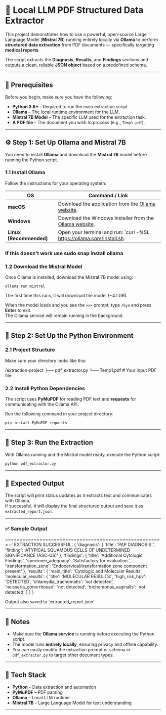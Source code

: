 # 📄 Local LLM PDF Structured Data Extractor

This project demonstrates how to use a powerful, open-source Large Language Model (**Mistral 7B**) running entirely locally via **Ollama** to perform **structured data extraction** from PDF documents — specifically targeting **medical reports**.

The script extracts the **Diagnosis**, **Results**, and **Findings** sections and outputs a clean, reliable **JSON object** based on a predefined schema.

---

## 🚀 Prerequisites

Before you begin, make sure you have the following:

- **Python 3.8+** – Required to run the main extraction script.  
- **Ollama** – The local runtime environment for the LLM.  
- **Mistral 7B Model** – The specific LLM used for the extraction task.  
- **A PDF file** – The document you wish to process (e.g., `Temp1.pdf`).

---

## ⚙️ Step 1: Set Up Ollama and Mistral 7B

You need to install **Ollama** and download the **Mistral 7B** model before running the Python script.

### 1.1 Install Ollama

Follow the instructions for your operating system:

| OS | Command / Link |
|----|----------------|
| **macOS** | Download the application from the [Ollama website](https://ollama.com). |
| **Windows** | Download the Windows installer from the [Ollama website](https://ollama.com). |
| **Linux (Recommended)** | Open your terminal and run:  `curl -fsSL https://ollama.com/install.sh | sh` |
### If this doesn't work use sudo snap install ollama

### 1.2 Download the Mistral Model

Once Ollama is installed, download the Mistral 7B model using:

`ollama run mistral`

The first time this runs, it will download the model (~4.1 GB).

When the model loads and you see the `>>>` prompt, type `/bye` and press **Enter** to exit.  
The Ollama service will remain running in the background.

---

## 🐍 Step 2: Set Up the Python Environment

### 2.1 Project Structure

Make sure your directory looks like this:

/extraction-project
├── pdf_extractor.py
└── Temp1.pdf # Your input PDF file

### 2.2 Install Python Dependencies

The script uses **PyMuPDF** for reading PDF text and **requests** for communicating with the Ollama API.

Run the following command in your project directory:

`pip install PyMuPDF requests`

---

## 🏃 Step 3: Run the Extraction

With Ollama running and the Mistral model ready, execute the Python script:

`python pdf_extractor.py`

---

## 🧾 Expected Output

The script will print status updates as it extracts text and communicates with Ollama.  
If successful, it will display the final structured output and save it as `extracted_report.json`.

---

### ✅ **Sample Output**


=======================================================
✅ EXTRACTION SUCCESSFUL:
{
'diagnosis': {
'title': 'PAP DIAGNOSIS:',
'finding': 'ATYPICAL SQUAMOUS CELLS OF UNDETERMINED SIGNIFICANCE (ASC-US)'
},
'findings': {
'title': 'Additional Cytologic Findings',
'specimen_adequacy': 'Satisfactory for evaluation.',
'transformation_zone': 'Endocervical/transformation zone component present'
},
'results': {
'main_title': 'Cytologic and Molecular Results',
'molecular_results': {
'title': 'MOLECULAR RESULTS:',
'high_risk_hpv': 'DETECTED',
'chlamydia_trachomatis': 'not detected',
'neisseria_gonorrhoeae': 'not detected',
'trichomonas_vaginalis': 'not detected'
}
}
}

Output also saved to 'extracted_report.json'


---

## 🧠 Notes

- Make sure the **Ollama service** is running before executing the Python script.  
- The model runs **entirely locally**, ensuring privacy and offline capability.  
- You can easily modify the extraction prompt or schema in `pdf_extractor.py` to target other document types.

---

## 🧩 Tech Stack

- **Python** – Data extraction and automation  
- **PyMuPDF** – PDF parsing  
- **Ollama** – Local LLM runtime  
- **Mistral 7B** – Large Language Model for text understanding  

---
